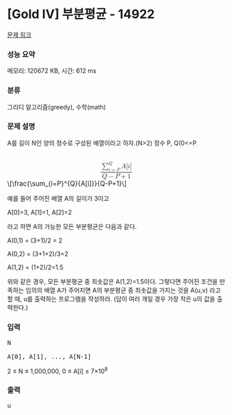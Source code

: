# [Gold IV] 부분평균 - 14922 

[문제 링크](https://www.acmicpc.net/problem/14922) 

### 성능 요약

메모리: 120672 KB, 시간: 612 ms

### 분류

그리디 알고리즘(greedy), 수학(math)

### 문제 설명

<p>A를 길이 N인 양의 정수로 구성된 배열이라고 하자.(N>2) 정수 P, Q(0<=P<Q<N) 에 대해서 A의 부분평균 A(P, Q)를 다음과 같이 정의하자.</p>

<p><mjx-container class="MathJax" jax="CHTML" display="true" style="font-size: 109%; position: relative;"> <mjx-math display="true" class="MJX-TEX" aria-hidden="true" style="margin-left: 0px; margin-right: 0px;"><mjx-mfrac><mjx-frac type="d"><mjx-num><mjx-nstrut type="d"></mjx-nstrut><mjx-mrow><mjx-munderover limits="false"><mjx-mo class="mjx-sop"><mjx-c class="mjx-c2211 TEX-S1"></mjx-c></mjx-mo><mjx-script style="vertical-align: -0.309em; margin-left: 0px;"><mjx-texatom size="s" texclass="ORD"><mjx-mi class="mjx-i"><mjx-c class="mjx-c1D444 TEX-I"></mjx-c></mjx-mi></mjx-texatom><mjx-spacer style="margin-top: 0.18em;"></mjx-spacer><mjx-texatom size="s" texclass="ORD"><mjx-mi class="mjx-i"><mjx-c class="mjx-c1D456 TEX-I"></mjx-c></mjx-mi><mjx-mo class="mjx-n"><mjx-c class="mjx-c3D"></mjx-c></mjx-mo><mjx-mi class="mjx-i"><mjx-c class="mjx-c1D443 TEX-I"></mjx-c></mjx-mi></mjx-texatom></mjx-script></mjx-munderover><mjx-texatom space="2" texclass="ORD"><mjx-mi class="mjx-i"><mjx-c class="mjx-c1D434 TEX-I"></mjx-c></mjx-mi><mjx-mo class="mjx-n"><mjx-c class="mjx-c5B"></mjx-c></mjx-mo><mjx-mi class="mjx-i"><mjx-c class="mjx-c1D456 TEX-I"></mjx-c></mjx-mi><mjx-mo class="mjx-n"><mjx-c class="mjx-c5D"></mjx-c></mjx-mo></mjx-texatom></mjx-mrow></mjx-num><mjx-dbox><mjx-dtable><mjx-line type="d"></mjx-line><mjx-row><mjx-den><mjx-dstrut type="d"></mjx-dstrut><mjx-mrow><mjx-mi class="mjx-i"><mjx-c class="mjx-c1D444 TEX-I"></mjx-c></mjx-mi><mjx-mo class="mjx-n" space="3"><mjx-c class="mjx-c2212"></mjx-c></mjx-mo><mjx-mi class="mjx-i" space="3"><mjx-c class="mjx-c1D443 TEX-I"></mjx-c></mjx-mi><mjx-mo class="mjx-n" space="3"><mjx-c class="mjx-c2B"></mjx-c></mjx-mo><mjx-mn class="mjx-n" space="3"><mjx-c class="mjx-c31"></mjx-c></mjx-mn></mjx-mrow></mjx-den></mjx-row></mjx-dtable></mjx-dbox></mjx-frac></mjx-mfrac></mjx-math><mjx-assistive-mml unselectable="on" display="block"><math xmlns="http://www.w3.org/1998/Math/MathML" display="block"><mfrac><mrow><munderover><mo data-mjx-texclass="OP">∑</mo><mrow data-mjx-texclass="ORD"><mi>i</mi><mo>=</mo><mi>P</mi></mrow><mrow data-mjx-texclass="ORD"><mi>Q</mi></mrow></munderover><mrow data-mjx-texclass="ORD"><mi>A</mi><mo stretchy="false">[</mo><mi>i</mi><mo stretchy="false">]</mo></mrow></mrow><mrow><mi>Q</mi><mo>−</mo><mi>P</mi><mo>+</mo><mn>1</mn></mrow></mfrac></math></mjx-assistive-mml><span aria-hidden="true" class="no-mathjax mjx-copytext">\[\frac{\sum_{i=P}^{Q}{A[i]}}{Q-P+1}\]</span> </mjx-container></p>

<p>예를 들어 주어진 배열 A의 길이가 3이고</p>

<p>A[0]=3, A[1]=1, A[2]=2</p>

<p>라고 하면 A의 가능한 모든 부분평균은 다음과 같다.</p>

<p>A(0,1) = (3+1)/2 = 2</p>

<p>A(0,2) = (3+1+2)/3=2</p>

<p>A(1,2) = (1+2)/2=1.5</p>

<p>위와 같은 경우, 모든 부분평균 중  최솟값은 A(1,2)=1.5이다. 그렇다면 주어진 조건을 만족하는 임의의 배열 A가 주어지면 A의 부분평균 중 최솟값을 가지는 것을 A(u,v) 라고 할 때, u를 출력하는 프로그램을 작성하라. (답이 여러 개일 경우 가장 작은 u의 값을 출력한다.)</p>

### 입력 

 <pre>N

A[0], A[1], ..., A[N-1]</pre>

<p>2 ≤ N ≤ 1,000,000, 0 ≤ A[i] ≤ 7×10<sup>8</sup></p>

### 출력 

 <pre>u</pre>

